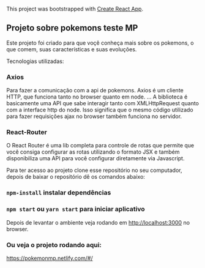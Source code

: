 This project was bootstrapped with [Create React App](https://github.com/facebook/create-react-app).

## Projeto sobre pokemons teste MP

Este projeto foi criado para que voçê conheça mais sobre os pokemons, o que comem, suas características e suas evoluções.

Tecnologias utilizadas:

### Axios
Para fazer a comunicação com a api de pokemons. Axios é um cliente HTTP, que funciona tanto no browser quanto em node. ... A biblioteca é basicamente uma API que sabe interagir tanto com XMLHttpRequest quanto com a interface http do node. Isso significa que o mesmo código utilizado para fazer requisições ajax no browser também funciona no servidor.

### React-Router
O React Router é uma lib completa para controle de rotas que permite que você consiga configurar as rotas utilizando o formato JSX e também disponibiliza uma API para você configurar diretamente via Javascript.

Para ter acesso ao projeto clone esse repositório no seu computador, depois de baixar o repositório dê os comandos abaixo:

### `npm-install` instalar dependências

### `npm start` ou `yarn start` para iniciar aplicativo

Depois de levantar o ambiente veja rodando em [http://localhost:3000](http://localhost:3000) no browser.

### Ou veja o projeto rodando aqui: 

https://pokemonmp.netlify.com/#/




